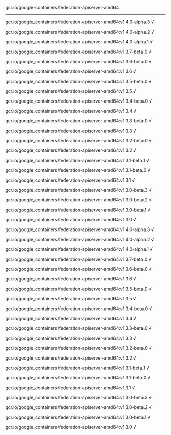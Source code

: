 gcr.io/google-containers/federation-apiserver-amd64 

----
gcr.io/google_containers/federation-apiserver-amd64:v1.4.0-alpha.3 √

gcr.io/google_containers/federation-apiserver-amd64:v1.4.0-alpha.2 √

gcr.io/google_containers/federation-apiserver-amd64:v1.4.0-alpha.1 √

gcr.io/google_containers/federation-apiserver-amd64:v1.3.7-beta.0 √

gcr.io/google_containers/federation-apiserver-amd64:v1.3.6-beta.0 √

gcr.io/google_containers/federation-apiserver-amd64:v1.3.6 √

gcr.io/google_containers/federation-apiserver-amd64:v1.3.5-beta.0 √

gcr.io/google_containers/federation-apiserver-amd64:v1.3.5 √

gcr.io/google_containers/federation-apiserver-amd64:v1.3.4-beta.0 √

gcr.io/google_containers/federation-apiserver-amd64:v1.3.4 √

gcr.io/google_containers/federation-apiserver-amd64:v1.3.3-beta.0 √

gcr.io/google_containers/federation-apiserver-amd64:v1.3.3 √

gcr.io/google_containers/federation-apiserver-amd64:v1.3.2-beta.0 √

gcr.io/google_containers/federation-apiserver-amd64:v1.3.2 √

gcr.io/google_containers/federation-apiserver-amd64:v1.3.1-beta.1 √

gcr.io/google_containers/federation-apiserver-amd64:v1.3.1-beta.0 √

gcr.io/google_containers/federation-apiserver-amd64:v1.3.1 √

gcr.io/google_containers/federation-apiserver-amd64:v1.3.0-beta.3 √

gcr.io/google_containers/federation-apiserver-amd64:v1.3.0-beta.2 √

gcr.io/google_containers/federation-apiserver-amd64:v1.3.0-beta.1 √

gcr.io/google_containers/federation-apiserver-amd64:v1.3.0 √

gcr.io/google_containers/federation-apiserver-amd64:v1.4.0-alpha.3 √

gcr.io/google_containers/federation-apiserver-amd64:v1.4.0-alpha.2 √

gcr.io/google_containers/federation-apiserver-amd64:v1.4.0-alpha.1 √

gcr.io/google_containers/federation-apiserver-amd64:v1.3.7-beta.0 √

gcr.io/google_containers/federation-apiserver-amd64:v1.3.6-beta.0 √

gcr.io/google_containers/federation-apiserver-amd64:v1.3.6 √

gcr.io/google_containers/federation-apiserver-amd64:v1.3.5-beta.0 √

gcr.io/google_containers/federation-apiserver-amd64:v1.3.5 √

gcr.io/google_containers/federation-apiserver-amd64:v1.3.4-beta.0 √

gcr.io/google_containers/federation-apiserver-amd64:v1.3.4 √

gcr.io/google_containers/federation-apiserver-amd64:v1.3.3-beta.0 √

gcr.io/google_containers/federation-apiserver-amd64:v1.3.3 √

gcr.io/google_containers/federation-apiserver-amd64:v1.3.2-beta.0 √

gcr.io/google_containers/federation-apiserver-amd64:v1.3.2 √

gcr.io/google_containers/federation-apiserver-amd64:v1.3.1-beta.1 √

gcr.io/google_containers/federation-apiserver-amd64:v1.3.1-beta.0 √

gcr.io/google_containers/federation-apiserver-amd64:v1.3.1 √

gcr.io/google_containers/federation-apiserver-amd64:v1.3.0-beta.3 √

gcr.io/google_containers/federation-apiserver-amd64:v1.3.0-beta.2 √

gcr.io/google_containers/federation-apiserver-amd64:v1.3.0-beta.1 √

gcr.io/google_containers/federation-apiserver-amd64:v1.3.0 √

